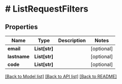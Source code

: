 # # ListRequestFilters


## Properties 


Name | Type | Description | Notes
------------ | ------------- | ------------- | -------------
**email**| **List[str]** |   | [optional]
**lastname**| **List[str]** |   | [optional]
**code**| **List[str]** |   | [optional]


[[Back to Model list]](../../README.md#models) [[Back to API list]](../../README.md#endpoints) [[Back to README]](../../README.md)

